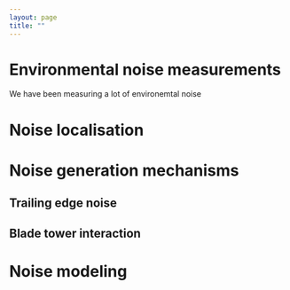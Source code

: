 ```yaml
--- 
layout: page
title: ""
---
```


# Environmental noise measurements 

We have been measuring a lot of environemtal noise




# Noise localisation

# Noise generation mechanisms

## Trailing edge noise

## Blade tower interaction

# Noise modeling

